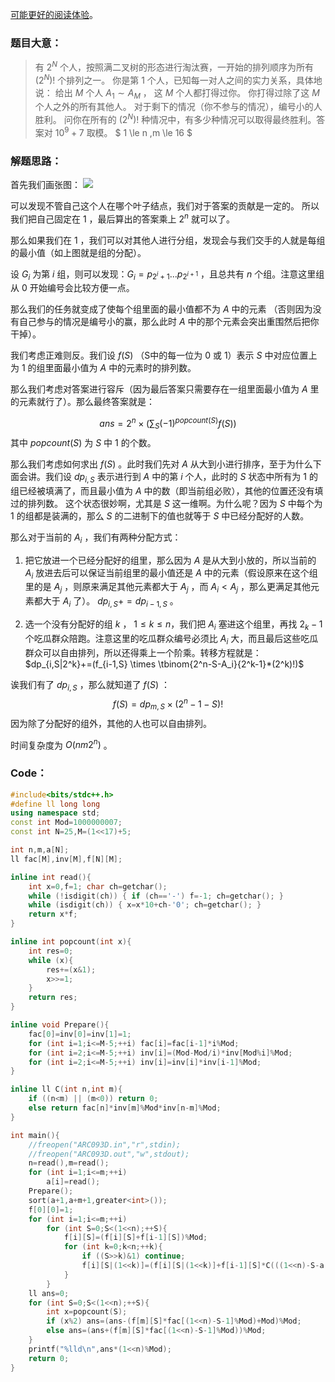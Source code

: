 
[可能更好的阅读体验](https://www.encounter.cool/index.php/2021/03/29/arc093d-solution/)。
### 题目大意：
> 有 $2^N$ 个人，按照满二叉树的形态进行淘汰赛，一开始的排列顺序为所有 $(2^N)!$ 个排列之一。
你是第 $1$ 个人，已知每一对人之间的实力关系，具体地说：
给出 $M$ 个人 $A_1 \sim A_M$ ， 这 $M$ 个人都打得过你。
你打得过除了这 $M$ 个人之外的所有其他人。
对于剩下的情况（你不参与的情况），编号小的人胜利。
问你在所有的 $(2^N)!$ 种情况中，有多少种情况可以取得最终胜利。答案对 ${10}^9 + 7$ 取模。
$ 1 \le n ,m \le 16 $

### 解题思路：
首先我们画张图：
![](https://www.encounter.cool/wp-content/uploads/2021/03/graph-neww.png)

可以发现不管自己这个人在哪个叶子结点，我们对于答案的贡献是一定的。
所以我们把自己固定在 $1$ ，最后算出的答案乘上 $2^n$ 就可以了。

那么如果我们在 $1$ ，我们可以对其他人进行分组，发现会与我们交手的人就是每组的最小值（如上图就是组的分配）。

设 $G_i$ 为第 $i$ 组，则可以发现：$G_i={ p_{2^i+1} ... p_{2^{i+1}}}$ ，且总共有 $n$ 个组。注意这里组从 0 开始编号会比较方便一点。

那么我们的任务就变成了使每个组里面的最小值都不为 $A$ 中的元素 （否则因为没有自己参与的情况是编号小的赢，那么此时 $A$ 中的那个元素会突出重围然后把你干掉）。

我们考虑正难则反。我们设 $f(S)$ （S中的每一位为 0 或 1）表示 $S$ 中对应位置上为 1 的组里面最小值为 $A$ 中的元素时的排列数。

那么我们考虑对答案进行容斥（因为最后答案只需要存在一组里面最小值为 $A$ 里的元素就行了）。那么最终答案就是：

$$
ans=2^n \times (\sum_S (-1)^{popcount(S)} f(S))
$$
其中 $popcount(S)$ 为 $S$ 中 $1$ 的个数。

那么我们考虑如何求出 $f(S)$ 。此时我们先对 $A$ 从大到小进行排序，至于为什么下面会讲。我们设 $dp_{i,S}$ 表示进行到 $A$ 中的第 $i$ 个人，此时的 $S$ 状态中所有为 $1$ 的组已经被填满了，而且最小值为 $A$ 中的数（即当前组必败），其他的位置还没有填过的排列数。
这个状态很妙啊，尤其是 $S$ 这一维啊。为什么呢？因为 $S$ 中每个为 $1$ 的组都是装满的，那么 $S$ 的二进制下的值也就等于 $S$ 中已经分配好的人数。

那么对于当前的 $A_i$ ，我们有两种分配方式：
1. 把它放进一个已经分配好的组里，那么因为 $A$ 是从大到小放的，所以当前的 $A_i$ 放进去后可以保证当前组里的最小值还是 $A$ 中的元素（假设原来在这个组里的是 $A_j$ ，则原来满足其他元素都大于 $A_j$ ，而 $A_i < A_j$ ，那么更满足其他元素都大于 $A_i$ 了）。 $dp_{i,S}+=dp_{i-1,S}$ 。

2. 选一个没有分配好的组 $k$ ， $1 \le k \le n$，我们把 $A_i$ 塞进这个组里，再找 $2_k-1$ 个吃瓜群众陪跑。注意这里的吃瓜群众编号必须比 $A_i$ 大，而且最后这些吃瓜群众可以自由排列，所以还得乘上一个阶乘。转移方程就是：$dp_{i,S|2^k}+=(f_{i-1,S} \times \tbinom{2^n-S-A_i}{2^k-1}*(2^k)!)$

诶我们有了 $dp_{i,S}$ ，那么就知道了 $f(S)$ ：
$$
f(S)=dp_{m,S} \times (2^n-1-S)!
$$
因为除了分配好的组外，其他的人也可以自由排列。

时间复杂度为 $O(nm2^n)$ 。

### Code：
```cpp
#include<bits/stdc++.h>
#define ll long long
using namespace std;
const int Mod=1000000007;
const int N=25,M=(1<<17)+5;

int n,m,a[N];
ll fac[M],inv[M],f[N][M];

inline int read(){
	int x=0,f=1; char ch=getchar();
	while (!isdigit(ch)) { if (ch=='-') f=-1; ch=getchar(); }
	while (isdigit(ch)) { x=x*10+ch-'0'; ch=getchar(); }
	return x*f;
}

inline int popcount(int x){
	int res=0;
	while (x){
		res+=(x&1);
		x>>=1;
	}
	return res;
}

inline void Prepare(){
	fac[0]=inv[0]=inv[1]=1;
	for (int i=1;i<=M-5;++i) fac[i]=fac[i-1]*i%Mod;
	for (int i=2;i<=M-5;++i) inv[i]=(Mod-Mod/i)*inv[Mod%i]%Mod;
	for (int i=2;i<=M-5;++i) inv[i]=inv[i]*inv[i-1]%Mod;
}

inline ll C(int n,int m){
	if ((n<m) || (m<0)) return 0;
	else return fac[n]*inv[m]%Mod*inv[n-m]%Mod;
}

int main(){
	//freopen("ARC093D.in","r",stdin);
	//freopen("ARC093D.out","w",stdout);
	n=read(),m=read();
	for (int i=1;i<=m;++i)
		a[i]=read();
	Prepare();
	sort(a+1,a+m+1,greater<int>());
	f[0][0]=1;
	for (int i=1;i<=m;++i)
		for (int S=0;S<(1<<n);++S){
			f[i][S]=(f[i][S]+f[i-1][S])%Mod;
			for (int k=0;k<n;++k){
				if ((S>>k)&1) continue;
				f[i][S|(1<<k)]=(f[i][S|(1<<k)]+f[i-1][S]*C(((1<<n)-S-a[i]),(1<<k)-1)%Mod*fac[1<<k]%Mod)%Mod;
			}
		}
	ll ans=0;
	for (int S=0;S<(1<<n);++S){
		int x=popcount(S);
		if (x%2) ans=(ans-(f[m][S]*fac[(1<<n)-S-1]%Mod)+Mod)%Mod;
		else ans=(ans+(f[m][S]*fac[(1<<n)-S-1]%Mod))%Mod;
	}
	printf("%lld\n",ans*(1<<n)%Mod);
	return 0;
}
```
